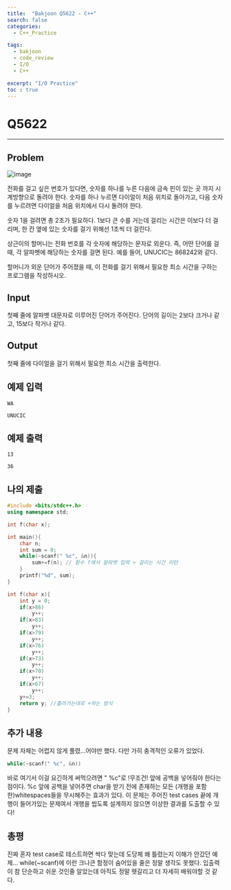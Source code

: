 ```yaml
---
title:  "Bakjoon Q5622 - C++"
search: false
categories: 
  - C++_Practice

tags:
  - bakjoon
  - code_review
  - I/O
  - C++

excerpt: "I/O Practice"
toc : true
---
```


# __Q5622__
___
## Problem
![image](https://user-images.githubusercontent.com/68508521/137335654-992943d2-ff9e-4ea7-997f-49a8e645f47a.png)

전화를 걸고 싶은 번호가 있다면, 숫자를 하나를 누른 다음에 금속 핀이 있는 곳 까지 시계방향으로 돌려야 한다. 숫자를 하나 누르면 다이얼이 처음 위치로 돌아가고, 다음 숫자를 누르려면 다이얼을 처음 위치에서 다시 돌려야 한다.

숫자 1을 걸려면 총 2초가 필요하다. 1보다 큰 수를 거는데 걸리는 시간은 이보다 더 걸리며, 한 칸 옆에 있는 숫자를 걸기 위해선 1초씩 더 걸린다.

상근이의 할머니는 전화 번호를 각 숫자에 해당하는 문자로 외운다. 즉, 어떤 단어를 걸 때, 각 알파벳에 해당하는 숫자를 걸면 된다. 예를 들어, UNUCIC는 868242와 같다.

할머니가 외운 단어가 주어졌을 때, 이 전화를 걸기 위해서 필요한 최소 시간을 구하는 프로그램을 작성하시오.

## Input
첫째 줄에 알파벳 대문자로 이루어진 단어가 주어진다. 단어의 길이는 2보다 크거나 같고, 15보다 작거나 같다.

## Output
첫째 줄에 다이얼을 걸기 위해서 필요한 최소 시간을 출력한다.

## 예제 입력
```
WA
```
```
UNUCIC
```
## 예제 출력
```
13
```
```
36
```
## 나의 제출
```cpp
#include <bits/stdc++.h>
using namespace std;

int f(char x);

int main(){
    char n;
    int sum = 0;
    while(~scanf(" %c", &n)){
        sum+=f(n); // 함수 f에서 알파벳 입력 > 걸리는 시간 리턴
    }
    printf("%d", sum);    
}

int f(char x){
    int y = 0;
    if(x>86)
        y++;
    if(x>83)
        y++;
    if(x>79)
        y++;
    if(x>76)
        y++;
    if(x>73)
        y++;
    if(x>70)
        y++;
    if(x>67)
        y++;
    y+=3;
    return y; //흘러가는대로 +하는 방식
}
```
## 추가 내용
문제 자체는 어렵지 않게 풀렸...어야만 했다. 다만 가히 충격적인 오류가 있었다.
```cpp
while(~scanf(" %c", &n))
```
바로 여기서 이걸 요긴하게 써먹으려면 " %c"로 !무조건! 앞에 공백을 넣어줘야 한다는 점이다. %c 앞에 공백을 넣어주면 char을 받기 전에 존재하는 모든 (개행을 포함한)whitespaces들을 무시해주는 효과가 있다. 이 문제는 주어진 test cases 끝에 개행이 들어가있는 문제여서 개행을 씹도록 설계하지 않으면 이상한 결과를 도출할 수 있다!

## 총평
진짜 혼자 test case로 테스트하면 싹다 맞는데 도당체 왜 틀렸는지 이해가 안갔던 예제... while(~scanf)에 이런 크나큰 함정이 숨어있을 줄은 정말 생각도 못했다. 입출력이 참 단순하고 쉬운 것인줄 알았는데 아직도 정말 헷갈리고 더 자세히 배워야할 것 같다.